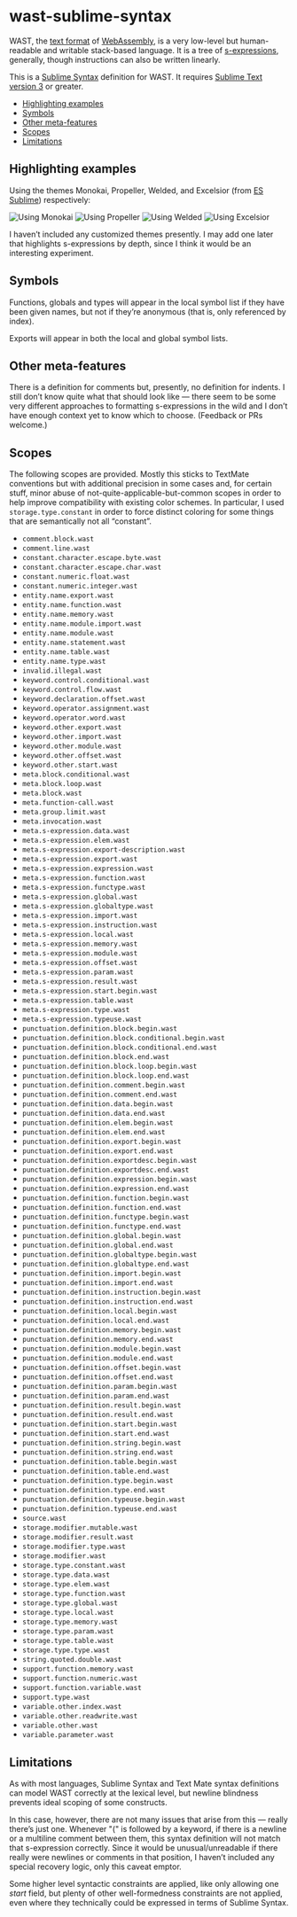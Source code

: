 # wast-sublime-syntax

WAST, the [text format][1] of [WebAssembly][2], is a very low-level but
human-readable and writable stack-based language. It is a tree of
[s-expressions][3], generally, though instructions can also be written linearly.

This is a [Sublime Syntax][4] definition for WAST. It requires
[Sublime Text version 3][5] or greater.

<!-- MarkdownTOC autolink=true -->

- [Highlighting examples](#highlighting-examples)
- [Symbols](#symbols)
- [Other meta-features](#other-meta-features)
- [Scopes](#scopes)
- [Limitations](#limitations)

<!-- /MarkdownTOC -->

## Highlighting examples

Using the themes Monokai, Propeller, Welded, and Excelsior
(from [ES Sublime][6]) respectively:

![Using Monokai](https://github.com/bathos/wast-sublime-syntax/raw/master/examples/monokai.png)
![Using Propeller](https://github.com/bathos/wast-sublime-syntax/raw/master/examples/propeller.png)
![Using Welded](https://github.com/bathos/wast-sublime-syntax/raw/master/examples/welded.png)
![Using Excelsior](https://github.com/bathos/wast-sublime-syntax/raw/master/examples/excelsior.png)

I haven’t included any customized themes presently. I may add one later that
highlights s-expressions by depth, since I think it would be an interesting
experiment.

## Symbols

Functions, globals and types will appear in the local symbol list if they have
been given names, but not if they’re anonymous (that is, only referenced by
index).

Exports will appear in both the local and global symbol lists.

## Other meta-features

There is a definition for comments but, presently, no definition for indents. I
still don’t know quite what that should look like — there seem to be some very
different approaches to formatting s-expressions in the wild and I don’t have
enough context yet to know which to choose. (Feedback or PRs welcome.)

## Scopes

The following scopes are provided. Mostly this sticks to TextMate conventions
but with additional precision in some cases and, for certain stuff, minor abuse
of not-quite-applicable-but-common scopes in order to help improve compatibility
with existing color schemes. In particular, I used `storage.type.constant` in
order to force distinct coloring for some things that are semantically not all
“constant”.

- `comment.block.wast`
- `comment.line.wast`
- `constant.character.escape.byte.wast`
- `constant.character.escape.char.wast`
- `constant.numeric.float.wast`
- `constant.numeric.integer.wast`
- `entity.name.export.wast`
- `entity.name.function.wast`
- `entity.name.memory.wast`
- `entity.name.module.import.wast`
- `entity.name.module.wast`
- `entity.name.statement.wast`
- `entity.name.table.wast`
- `entity.name.type.wast`
- `invalid.illegal.wast`
- `keyword.control.conditional.wast`
- `keyword.control.flow.wast`
- `keyword.declaration.offset.wast`
- `keyword.operator.assignment.wast`
- `keyword.operator.word.wast`
- `keyword.other.export.wast`
- `keyword.other.import.wast`
- `keyword.other.module.wast`
- `keyword.other.offset.wast`
- `keyword.other.start.wast`
- `meta.block.conditional.wast`
- `meta.block.loop.wast`
- `meta.block.wast`
- `meta.function-call.wast`
- `meta.group.limit.wast`
- `meta.invocation.wast`
- `meta.s-expression.data.wast`
- `meta.s-expression.elem.wast`
- `meta.s-expression.export-description.wast`
- `meta.s-expression.export.wast`
- `meta.s-expression.expression.wast`
- `meta.s-expression.function.wast`
- `meta.s-expression.functype.wast`
- `meta.s-expression.global.wast`
- `meta.s-expression.globaltype.wast`
- `meta.s-expression.import.wast`
- `meta.s-expression.instruction.wast`
- `meta.s-expression.local.wast`
- `meta.s-expression.memory.wast`
- `meta.s-expression.module.wast`
- `meta.s-expression.offset.wast`
- `meta.s-expression.param.wast`
- `meta.s-expression.result.wast`
- `meta.s-expression.start.begin.wast`
- `meta.s-expression.table.wast`
- `meta.s-expression.type.wast`
- `meta.s-expression.typeuse.wast`
- `punctuation.definition.block.begin.wast`
- `punctuation.definition.block.conditional.begin.wast`
- `punctuation.definition.block.conditional.end.wast`
- `punctuation.definition.block.end.wast`
- `punctuation.definition.block.loop.begin.wast`
- `punctuation.definition.block.loop.end.wast`
- `punctuation.definition.comment.begin.wast`
- `punctuation.definition.comment.end.wast`
- `punctuation.definition.data.begin.wast`
- `punctuation.definition.data.end.wast`
- `punctuation.definition.elem.begin.wast`
- `punctuation.definition.elem.end.wast`
- `punctuation.definition.export.begin.wast`
- `punctuation.definition.export.end.wast`
- `punctuation.definition.exportdesc.begin.wast`
- `punctuation.definition.exportdesc.end.wast`
- `punctuation.definition.expression.begin.wast`
- `punctuation.definition.expression.end.wast`
- `punctuation.definition.function.begin.wast`
- `punctuation.definition.function.end.wast`
- `punctuation.definition.functype.begin.wast`
- `punctuation.definition.functype.end.wast`
- `punctuation.definition.global.begin.wast`
- `punctuation.definition.global.end.wast`
- `punctuation.definition.globaltype.begin.wast`
- `punctuation.definition.globaltype.end.wast`
- `punctuation.definition.import.begin.wast`
- `punctuation.definition.import.end.wast`
- `punctuation.definition.instruction.begin.wast`
- `punctuation.definition.instruction.end.wast`
- `punctuation.definition.local.begin.wast`
- `punctuation.definition.local.end.wast`
- `punctuation.definition.memory.begin.wast`
- `punctuation.definition.memory.end.wast`
- `punctuation.definition.module.begin.wast`
- `punctuation.definition.module.end.wast`
- `punctuation.definition.offset.begin.wast`
- `punctuation.definition.offset.end.wast`
- `punctuation.definition.param.begin.wast`
- `punctuation.definition.param.end.wast`
- `punctuation.definition.result.begin.wast`
- `punctuation.definition.result.end.wast`
- `punctuation.definition.start.begin.wast`
- `punctuation.definition.start.end.wast`
- `punctuation.definition.string.begin.wast`
- `punctuation.definition.string.end.wast`
- `punctuation.definition.table.begin.wast`
- `punctuation.definition.table.end.wast`
- `punctuation.definition.type.begin.wast`
- `punctuation.definition.type.end.wast`
- `punctuation.definition.typeuse.begin.wast`
- `punctuation.definition.typeuse.end.wast`
- `source.wast`
- `storage.modifier.mutable.wast`
- `storage.modifier.result.wast`
- `storage.modifier.type.wast`
- `storage.modifier.wast`
- `storage.type.constant.wast`
- `storage.type.data.wast`
- `storage.type.elem.wast`
- `storage.type.function.wast`
- `storage.type.global.wast`
- `storage.type.local.wast`
- `storage.type.memory.wast`
- `storage.type.param.wast`
- `storage.type.table.wast`
- `storage.type.type.wast`
- `string.quoted.double.wast`
- `support.function.memory.wast`
- `support.function.numeric.wast`
- `support.function.variable.wast`
- `support.type.wast`
- `variable.other.index.wast`
- `variable.other.readwrite.wast`
- `variable.other.wast`
- `variable.parameter.wast`

## Limitations

As with most languages, Sublime Syntax and Text Mate syntax definitions can
model WAST correctly at the lexical level, but newline blindness prevents ideal
scoping of some constructs.

In this case, however, there are not many issues that arise from this — really
there’s just one. Whenever "(" is followed by a keyword, if there is a newline
or a multiline comment between them, this syntax definition will not match that
s-expression correctly. Since it would be unusual/unreadable if there really
were newlines or comments in that position, I haven’t included any special
recovery logic, only this caveat emptor.

Some higher level syntactic constraints are applied, like only allowing one
_start_ field, but plenty of other well-formedness constraints are not applied,
even where they technically could be expressed in terms of Sublime Syntax.

[1]: https://webassembly.github.io/spec/core/text/index.html
[2]: https://webassembly.github.io/spec/core/index.html
[3]: https://en.wikipedia.org/wiki/S-expression
[4]: https://www.sublimetext.com/docs/3/syntax.html
[5]: https://www.sublimetext.com/3
[6]: https://github.com/bathos/Ecmascript-Sublime
